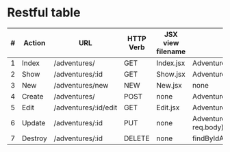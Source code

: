 # Restful table

| # | Action | URL | HTTP Verb | JSX view filename | mongoose method|
|---|--------|-----|-----------|-------------------|----------------|
| 1 | Index  | /adventures/| GET | Index.jsx|Adventure.find()|
|2| Show|/adventures/:id | GET|Show.jsx | Adventure.findById()|
|3| New | /adventures/new | NEW | New.jsx | none|
|4|Create| /adventures/ | POST | none | Adventure.create(req.body)|
|5|Edit | /adventures/:id/edit| GET| Edit.jsx | Adventure.findById()|
|6|Update|/adventures/:id | PUT | none |Adventure.findByIdAndUpdate(req.params.id, req.body)|
|7| Destroy | /adventures/:id | DELETE | none | findByIdAndDelete(req.params.id)|